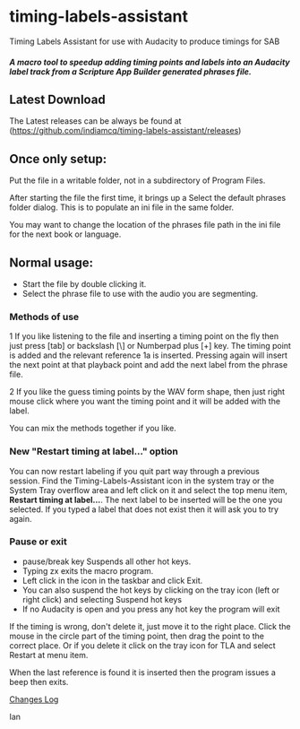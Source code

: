# timing-labels-assistant
Timing Labels Assistant for use with Audacity to produce timings for SAB

##### A macro tool to speedup adding timing points and labels into an Audacity label track from a Scripture App Builder generated phrases file.


## Latest Download


The Latest releases can be always be found at (https://github.com/indiamcq/timing-labels-assistant/releases)

## Once only setup:

Put the file in a writable folder, not in a subdirectory of Program Files.

After starting the file the first time, it brings up a Select the default phrases folder dialog. This is to populate an ini file in the same folder. 

You may want to change the location of the phrases file path in the ini file for the next book or language.

## Normal usage:
  * Start the file by double clicking it.
  * Select the phrase file to use with the audio you are segmenting.

### Methods of use
  1 If you like listening to the file and inserting a timing point on the fly then just press [tab] or backslash [\\] or Numberpad plus [+] key. The timing point is added and the relevant reference 1a is inserted. Pressing again will insert the next point at that playback point and add the next label from the phrase file.

  2 If you like the guess timing points by the WAV form shape, then just right mouse click where you want the timing point and it will be added with the label.
  
You can mix the methods together if you like.

### New "Restart timing at label..." option

You can now restart labeling if you quit part way through a previous session. Find the Timing-Labels-Assistant icon in the system tray or the System Tray overflow area and left click on it and select the top menu item, **Restart timing at label...**. The next label to be inserted will be the one you selected. If you typed a label that does not exist then it will ask you to try again.

### Pause or exit
  * pause/break key Suspends all other hot keys.
  * Typing zx exits the macro program.
  * Left click in the icon in the taskbar and click Exit.
  * You can also suspend the hot keys by clicking on the tray icon (left or right click) and selecting Suspend hot keys
  * If no Audacity is open and you press any hot key the program will exit

If the timing is wrong, don't delete it, just move it to the right place. Click the mouse in the circle part of the timing point, then drag the point to the correct place. Or if you delete it click on the tray icon for TLA and select Restart at menu item.

When the last reference is found it is inserted then the program issues a beep then exits.

[Changes Log](TLA_change_log.md)

Ian 
